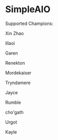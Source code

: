 # SimpleAIO
Supported Champions:

Xin Zhao

Illaoi

Garen

Renekton

Mordekaiser

Tryndamere

Jayce

Rumble

cho'gath

Urgot

Kayle


